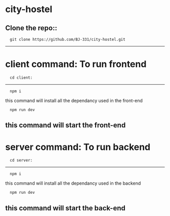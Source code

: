 # city-hostel

Clone the repo::
------------------------------------------
      git clone https://github.com/BJ-331/city-hostel.git
------------------------------------------

client command:
To run frontend
====================================
      cd client:
----------------
      npm i
this command will install all the dependancy used in the front-end 

      npm run dev
this command will start the front-end
-----------------


server command:
To run backend
====================================


      cd server:
----------------
      npm i
this command will install all the dependancy used in the backend 

      npm run dev
this command will start the back-end
------------------
